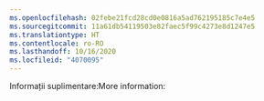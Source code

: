 ```yaml
---
ms.openlocfilehash: 02febe21fcd28cd0e0816a5ad762195185c7e4e5
ms.sourcegitcommit: 11a61db54119503e82faec5f99c4273e8d1247e5
ms.translationtype: HT
ms.contentlocale: ro-RO
ms.lasthandoff: 10/16/2020
ms.locfileid: "4070095"
---
```

<span data-ttu-id="f7513-101">Informații suplimentare:</span><span class="sxs-lookup"><span data-stu-id="f7513-101">More information:</span></span>